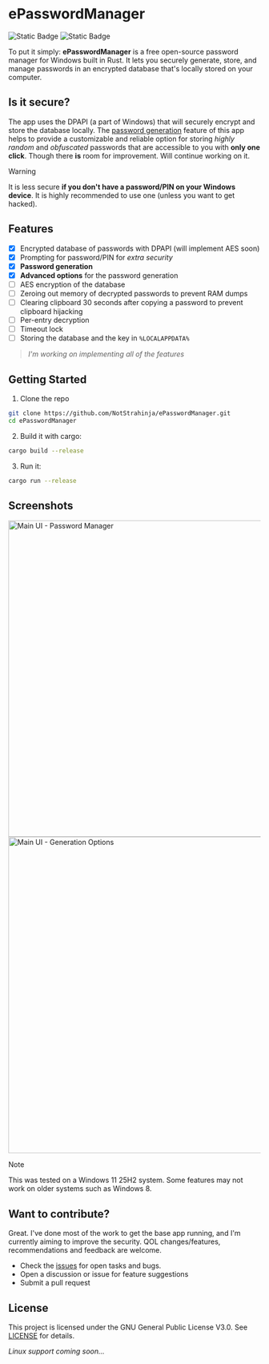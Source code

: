 # ePasswordManager

![Static Badge](https://img.shields.io/badge/Version-1.0-blue) ![Static Badge](https://img.shields.io/badge/License-GNU_General_Public_License_V3.0-green) 



To put it simply: **ePasswordManager** is a free open-source password manager for Windows built in Rust. It lets you securely generate, store, and manage passwords in an encrypted database that's locally stored on your computer.

## Is it secure?

The app uses the DPAPI (a part of Windows) that will securely encrypt and store the database locally.
The <ins>password generation</ins> feature of this app helps to provide a customizable and reliable option for storing *highly random* and *obfuscated* passwords
that are accessible to you with **only one click**.
Though there **is** room for improvement. Will continue working on it.

> [!WARNING]
> It is less secure **if you don't have a password/PIN on your Windows device**. It is highly recommended to use one (unless you want to get hacked).

## Features

- [x] Encrypted database of passwords with DPAPI (will implement AES soon)
- [x] Prompting for password/PIN for *extra security*
- [x] **Password generation**
- [x] **Advanced options** for the password generation
- [ ] AES encryption of the database
- [ ] Zeroing out memory of decrypted passwords to prevent RAM dumps
- [ ] Clearing clipboard 30 seconds after copying a password to prevent clipboard hijacking
- [ ] Per-entry decryption
- [ ] Timeout lock
- [ ] Storing the database and the key in `%LOCALAPPDATA%`
> *I'm working on implementing all of the features*

## Getting Started

1. Clone the repo
```bash
git clone https://github.com/NotStrahinja/ePasswordManager.git
cd ePasswordManager
```
2. Build it with cargo:
```bash
cargo build --release
```
3. Run it:
```bash
cargo run --release
```

## Screenshots
<img width="802" height="632" alt="Main UI - Password Manager" src="https://github.com/user-attachments/assets/196101ab-65ce-48ba-96e1-3afdd338a8eb" />
<img width="802" height="632" alt="Main UI - Generation Options" src="https://github.com/user-attachments/assets/b7b1bf17-a7f8-4e40-aee1-26a2944d7d68" />




> [!NOTE]
> This was tested on a Windows 11 25H2 system. Some features may not work on older systems such as Windows 8.

## Want to contribute?

Great. I've done most of the work to get the base app running, and I'm currently aiming to improve the security.
QOL changes/features, recommendations and feedback are welcome.

- Check the [issues](https://github.com/NotStrahinja/ePasswordManager/issues) for open tasks and bugs.
- Open a discussion or issue for feature suggestions
- Submit a pull request

## License

This project is licensed under the GNU General Public License V3.0. See [LICENSE](./LICENSE) for details.

*Linux support coming soon...*
